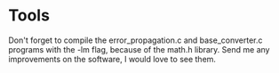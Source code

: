 # Tools

Don't forget to compile the error_propagation.c and base_converter.c programs with the -lm flag, because of the math.h library.
Send me any improvements on the software, I would love to see them.
